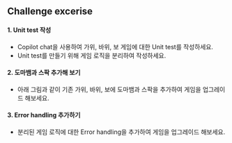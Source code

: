## Challenge excerise

#### 1. Unit test 작성
- Copilot chat을 사용하여 가위, 바위, 보 게임에 대한 Unit test를 작성하세요.
- Unit test를 만들기 위해 게임 로직을 분리하여 작성하세요.

#### 2. 도마뱀과 스팍 추가해 보기
- 아래 그림과 같이 기존 가위, 바위, 보에 도마뱀과 스팍을 추가하여 게임을 업그레이드 해보세요.

#### 3. Error handling 추가하기
- 분리된 게임 로직에 대한 Error handling을 추가하여 게임을 업그레이드 해보세요.